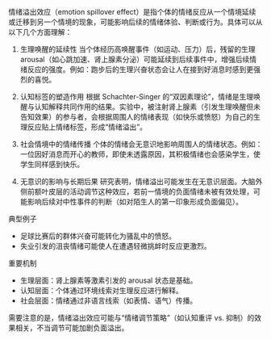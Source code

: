 情绪溢出效应（emotion spillover effect）是指个体的情绪反应从一个情境延续或迁移到另一个情境的现象，可能影响后续的情绪体验、判断或行为。具体可以从以下几个方面理解：

1. 生理唤醒的延续性
   当个体经历高唤醒事件（如运动、压力）后，残留的生理 arousal（如心跳加速、肾上腺素分泌）可能延续到后续事件中，增强后续情绪反应的强度。例如：跑步后的生理兴奋状态会让人在接到好消息时感到更强烈的喜悦。

2. 认知标签的塑造作用
   根据 Schachter-Singer 的“双因素理论”，情绪是生理唤醒与认知解释共同作用的结果。实验中，被注射肾上腺素（引发生理唤醒但未告知效果）的参与者，会根据周围人的情绪表现（如快乐或愤怒）为自己的生理反应贴上情绪标签，形成“情绪溢出”。

3. 社会情境中的情绪传播
   个体的情绪会无意识地影响周围人的情绪状态。例如：一位因好消息而开心的教师，即使未透露原因，其积极情绪也会感染学生，使学生同样感到快乐。

4. 无意识的影响与长期后果
   研究表明，情绪溢出可能发生在无意识层面。大脑外侧前额叶皮层的活动调节这种效应，若前一情境的负面情绪未被有效处理，可能影响后续对中性事件的判断（如对陌生人的第一印象形成负面偏见）。

典型例子
- 足球比赛后的群体兴奋可能转化为骚乱中的愤怒。  
- 失业引发的沮丧情绪可能使人在遭遇轻微挑衅时反应更激烈。  

重要机制
- 生理层面：肾上腺素等激素引发的 arousal 状态是基础。  
- 认知层面：个体通过环境线索对生理反应进行解释。  
- 社会层面：情绪通过非语言线索（如表情、语气）传播。  

需要注意的是，情绪溢出效应可能与“情绪调节策略”（如认知重评 vs. 抑制）的效果相关，不当调节可能加剧负面溢出。